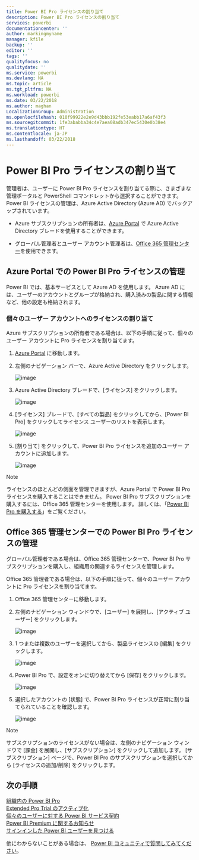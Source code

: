 ```yaml
---
title: Power BI Pro ライセンスの割り当て
description: Power BI Pro ライセンスの割り当て
services: powerbi
documentationcenter: ''
author: markingmyname
manager: kfile
backup: ''
editor: ''
tags: ''
qualityfocus: no
qualitydate: ''
ms.service: powerbi
ms.devlang: NA
ms.topic: article
ms.tgt_pltfrm: NA
ms.workload: powerbi
ms.date: 03/22/2018
ms.author: maghan
LocalizationGroup: Administration
ms.openlocfilehash: 010f99922e2e9d43bbb192fe53eabb17a6af43f3
ms.sourcegitcommit: 1fe3ababba34c4e7aea08adb347ec5430e0b38e4
ms.translationtype: HT
ms.contentlocale: ja-JP
ms.lasthandoff: 03/22/2018
---
```

# <a name="assigning-power-bi-pro-licenses"></a>Power BI Pro ライセンスの割り当て

管理者は、ユーザーに Power BI Pro ライセンスを割り当てる際に、さまざまな管理ポータルと PowerShell コマンドレットから選択することができます。 Power BI ライセンスの管理は、Azure Active Directory (Azure AD) でバックアップされています。

* Azure サブスクリプションの所有者は、[Azure Portal](https://ms.portal.azure.com/#@microsoft.onmicrosoft.com/dashboard/private/39bc3cf7-31a4-43f6-954c-f2d69ca2f0) で Azure Active Directory ブレードを使用することができます。 

* グローバル管理者とユーザー アカウント管理者は、[Office 365 管理センター](https://portal.office.com/AdminPortal/Home#/homepage)を使用できます。

## <a name="managing-power-bi-pro-licenses-in-the-azure-portal"></a>Azure Portal での Power BI Pro ライセンスの管理

Power BI では、基本サービスとして Azure AD を使用します。 Azure AD には、ユーザーのアカウントとグループが格納され、購入済みの製品に関する情報など、他の設定も格納されます。

### <a name="assigning-licenses-to-individual-user-accounts"></a>個々のユーザー アカウントへのライセンスの割り当て

Azure サブスクリプションの所有者である場合は、以下の手順に従って、個々のユーザー アカウントに Pro ライセンスを割り当てます。

1. [Azure Portal](https://ms.portal.azure.com/#@microsoft.onmicrosoft.com/dashboard/private/39bc3cf7-31a4-43f6-954c-f2d69ca2f0) に移動します。 

2. 左側のナビゲーション バーで、Azure Active Directory をクリックします。

    ![image](media/service-assigning-power-bi-pro-licenses/service-assigning-power-bi-pro-licenses-01.png)

3. Azure Active Directory ブレードで、[ライセンス] をクリックします。

    ![image](media/service-assigning-power-bi-pro-licenses/service-assigning-power-bi-pro-licenses-02.png)

4. [ライセンス] ブレードで、[すべての製品] をクリックしてから、[Power BI Pro] をクリックしてライセンス ユーザーのリストを表示します。

    ![image](media/service-assigning-power-bi-pro-licenses/service-assigning-power-bi-pro-licenses-03.png)

5. [割り当て] をクリックして、Power BI Pro ライセンスを追加のユーザー アカウントに追加します。

    ![image](media/service-assigning-power-bi-pro-licenses/service-assigning-power-bi-pro-licenses-04.png)

> [!NOTE]
> ライセンスのほとんどの側面を管理できますが、Azure Portal で Power BI Pro ライセンスを購入することはできません。 Power BI Pro サブスクリプションを購入するには、Office 365 管理センターを使用します。 詳しくは、「[Power BI Pro を購入する](https://docs.microsoft.com/en-us/power-bi/service-admin-purchasing-power-bi-pro)」をご覧ください。
>

## <a name="managing-power-bi-pro-licenses-in-the-office-365-admin-center"></a>Office 365 管理センターでの Power BI Pro ライセンスの管理

グローバル管理者である場合は、Office 365 管理センターで、Power BI Pro サブスクリプションを購入し、組織用の関連するライセンスを管理します。

Office 365 管理者である場合は、以下の手順に従って、個々のユーザー アカウントに Pro ライセンスを割り当てます。

1. Office 365 管理センターに移動します。

2. 左側のナビゲーション ウィンドウで、[ユーザー] を展開し、[アクティブ ユーザー] をクリックします。

    ![image](media/service-assigning-power-bi-pro-licenses/service-assigning-power-bi-pro-licenses-05.png)

3. 1 つまたは複数のユーザーを選択してから、製品ライセンスの [編集] をクリックします。

    ![image](media/service-assigning-power-bi-pro-licenses/service-assigning-power-bi-pro-licenses-06.png)

4. Power BI Pro で、設定をオンに切り替えてから [保存] をクリックします。

    ![image](media/service-assigning-power-bi-pro-licenses/service-assigning-power-bi-pro-licenses-07.png)

5. 選択したアカウントの [状態] で、Power BI Pro ライセンスが正常に割り当てられていることを確認します。

    ![image](media/service-assigning-power-bi-pro-licenses/service-assigning-power-bi-pro-licenses-08.png)

> [!NOTE]
> サブスクリプションのライセンスがない場合は、左側のナビゲーション ウィンドウで [課金] を展開し、[サブスクリプション] をクリックして追加します。 [サブスクリプション] ページで、Power BI Pro のサブスクリプションを選択してから [ライセンスの追加/削除] をクリックします。
>

## <a name="next-steps"></a>次の手順
[組織内の Power BI Pro](service-admin-power-bi-pro-in-your-organization.md)
</br>
[Extended Pro Trial のアクティブ化](service-extended-pro-trial.md)
</br>
[個々のユーザーに対する Power BI サービス契約](https://powerbi.microsoft.com/terms-of-service/)
</br>
[Power BI Premium に関するお知らせ](https://aka.ms/pbipremium-announcement)
</br>
[サインインした Power BI ユーザーを見つける](service-admin-access-usage.md)

他にわからないことがある場合は、 [Power BI コミュニティで質問してみてください](https://community.powerbi.com/)。